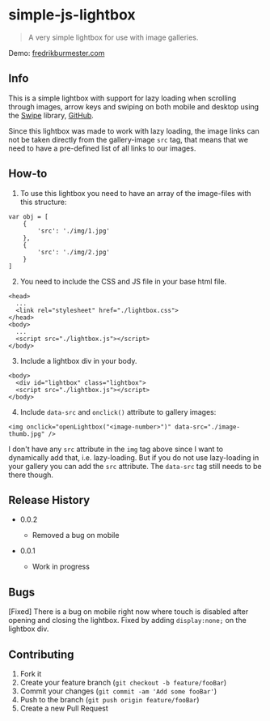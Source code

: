 # simple-js-lightbox

> A very simple lightbox for use with image galleries. 

Demo: [fredrikburmester.com](https://fredrikburmester.com)

## Info

This is a simple lightbox with support for lazy loading when scrolling through images, arrow keys and swiping on both mobile and desktop using the [Swipe](https://swipe.js.org/) library, [GitHub](https://github.com/lyfeyaj/swipe). 

Since this lightbox was made to work with lazy loading, the image links can not be taken directly from the gallery-image `src` tag, that means that we need to have a pre-defined list of all links to our images.

## How-to

1. To use this lightbox you need to have an array of the image-files with this structure:

```
var obj = [
    {
        'src': './img/1.jpg'
    },
    {
        'src': './img/2.jpg'
    }
]
```

2. You need to include the CSS and JS file in your base html file. 
```
<head>
  ...
  <link rel="stylesheet" href="./lightbox.css">
</head>
<body>
  ...
  <script src="./lightbox.js"></script>
</body>
```

3. Include a lightbox div in your body.
```
<body>
  <div id="lightbox" class="lightbox">
  <script src="./lightbox.js"></script>
</body>
```

4. Include `data-src` and `onclick()` attribute to gallery images: 
```
<img onclick="openLightbox("<image-number>")" data-src="./image-thumb.jpg" />
```

I don't have any `src` attribute in the `img` tag above since I want to dynamically add that, i.e. lazy-loading. But if you do not use lazy-loading in your gallery you can add the `src` attribute. The `data-src` tag still needs to be there though. 

## Release History

* 0.0.2
    * Removed a bug on mobile

* 0.0.1
    * Work in progress
    
## Bugs

[Fixed] There is a bug on mobile right now where touch is disabled after opening and closing the lightbox. Fixed by adding `display:none;` on the lightbox div. 

## Contributing

1. Fork it
2. Create your feature branch (`git checkout -b feature/fooBar`)
3. Commit your changes (`git commit -am 'Add some fooBar'`)
4. Push to the branch (`git push origin feature/fooBar`)
5. Create a new Pull Request
